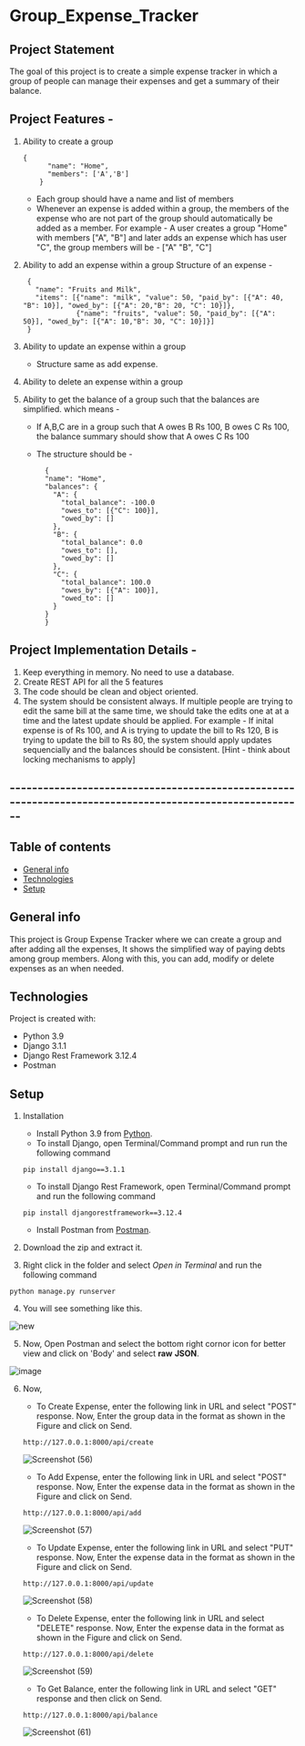 # Group_Expense_Tracker

## Project Statement
The goal of this project is to create a simple expense tracker in which a group of people can manage their expenses and get a summary of their balance.


## Project Features - 

1. Ability to create a group
	```
	{
          "name": "Home",
          "members": ['A','B']
        }
	```
	- Each group should have a name and list of members
	- Whenever an expense is added within a group, the members of the expense who are not part of the group should automatically be added as a member.
	  For example - A user creates a group "Home" with members ["A", "B"] and later adds an expense which has user "C", the group members will be - ["A" "B", "C"]
2. Ability to add an expense within a group
	Structure of an expense - 
  
        {
          "name": "Fruits and Milk",
          "items": [{"name": "milk", "value": 50, "paid_by": [{"A": 40, "B": 10}], "owed_by": [{"A": 20,"B": 20, "C": 10}]},
                    {"name": "fruits", "value": 50, "paid_by": [{"A": 50}], "owed_by": [{"A": 10,"B": 30, "C": 10}]}]
        }
3. Ability to update an expense within a group
    - Structure same as add expense.
4. Ability to delete an expense within a group
5. Ability to get the balance of a group such that the balances are simplified. which means -
    - If A,B,C are in a group such that A owes B Rs 100, B owes C Rs 100, the balance summary should show that A owes C Rs 100
    - The structure should be -

    	    {
            "name": "Home",
            "balances": {
              "A": {
                "total_balance": -100.0
                "owes_to": [{"C": 100}],
                "owed_by": []
              },
              "B": {
                "total_balance": 0.0
                "owes_to": [],
                "owed_by": []
              },
              "C": {
                "total_balance": 100.0
                "owes_by": [{"A": 100}],
                "owed_to": []
              }
            }
        	}



## Project Implementation Details -

1. Keep everything in memory. No need to use a database.
2. Create REST API for all the 5 features
3. The code should be clean and object oriented.
4. The system should be consistent always. If multiple people are trying to edit the same bill at the same time, we should take the edits one at at a time and the latest update should be applied. 
	For example - If inital expense is of Rs 100, and A is trying to update the bill to Rs 120, B is trying to update the bill to Rs 80, the system should apply updates sequencially and the balances should be consistent. [Hint - think about locking mechanisms to apply]


## --------------------------------------------------------------------------------------------------------

## Table of contents
* [General info](#general-info)
* [Technologies](#technologies)
* [Setup](#setup)

## General info
This project is Group Expense Tracker where we can create a group and after adding all the expenses, It shows the simplified way of paying debts among group members. 
Along with this, you can add, modify or delete expenses as an when needed.
	
## Technologies
Project is created with:
* Python 3.9
* Django 3.1.1
* Django Rest Framework 3.12.4
* Postman
	
## Setup
1. Installation
	* Install Python 3.9 from [Python](https://www.python.org/downloads/).
	* To install Django, open Terminal/Command prompt and run run the following command
	```
	pip install django==3.1.1
	```
	* To install Django Rest Framework, open Terminal/Command prompt and run the following command
	```
	pip install djangorestframework==3.12.4
	```
	* Install Postman from [Postman](https://www.postman.com/downloads/).

2. Download the zip and extract it.
3. Right click in the folder and select *Open in Terminal* and run the following command
```
python manage.py runserver
```
4. You will see something like this.

![new](https://user-images.githubusercontent.com/83489527/171010571-b4823253-a8c7-4571-9915-e9a617296c3f.jpg)

5. Now, Open Postman and select the bottom right cornor icon for better view and click on 'Body' and select **raw** **JSON**. 

![image](https://user-images.githubusercontent.com/83489527/171014376-988fb197-7e49-4876-a6aa-4507e612d442.jpg)

6. Now,

	* To Create Expense, enter the following link in URL and select "POST" response. Now, Enter the group data in the format as shown in the Figure and click on 	       Send.
	```
	http://127.0.0.1:8000/api/create
	
	```
	![Screenshot (56)](https://user-images.githubusercontent.com/83489527/171016804-8187208c-9549-4234-bfa1-0e3bc3ae0b72.png)

	* To Add Expense, enter the following link in URL and select "POST" response. Now, Enter the expense data in the format as shown in the Figure and click on             Send.
	```
	http://127.0.0.1:8000/api/add
	```
	![Screenshot (57)](https://user-images.githubusercontent.com/83489527/171016911-613dbd30-6677-4f17-a4b2-6a47753e6b8c.png)
	
	* To Update Expense, enter the following link in URL and select "PUT" response. Now, Enter the expense data in the format as shown in the Figure and click on           Send.
	```
	http://127.0.0.1:8000/api/update
	```
	![Screenshot (58)](https://user-images.githubusercontent.com/83489527/171017033-1d590153-6a2f-451a-b50c-0fddf019d767.png)
	
	* To Delete Expense, enter the following link in URL and select "DELETE" response. Now, Enter the expense data in the format as shown in the Figure and click           on Send.
	```
	http://127.0.0.1:8000/api/delete
	```
	![Screenshot (59)](https://user-images.githubusercontent.com/83489527/171017233-877cc4c8-e5cb-4573-92fc-bd81e2e1bbc9.png)
	
	* To Get Balance, enter the following link in URL and select "GET" response and then click on Send.
	```
	http://127.0.0.1:8000/api/balance
	```
	![Screenshot (61)](https://user-images.githubusercontent.com/83489527/171017449-229fc2f2-a9d1-4a19-88a1-7e7c00eca824.png)

